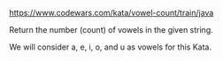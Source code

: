 https://www.codewars.com/kata/vowel-count/train/java

Return the number (count) of vowels in the given string.

We will consider a, e, i, o, and u as vowels for this Kata.
